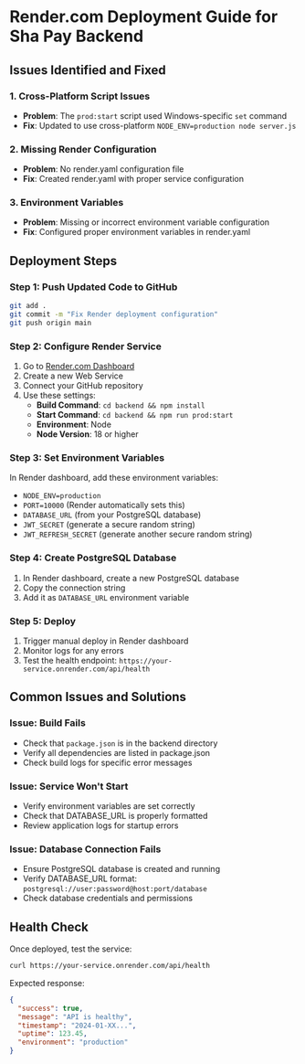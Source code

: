 # Render.com Deployment Guide for Sha Pay Backend

## Issues Identified and Fixed

### 1. Cross-Platform Script Issues
- **Problem**: The `prod:start` script used Windows-specific `set` command
- **Fix**: Updated to use cross-platform `NODE_ENV=production node server.js`

### 2. Missing Render Configuration
- **Problem**: No render.yaml configuration file
- **Fix**: Created render.yaml with proper service configuration

### 3. Environment Variables
- **Problem**: Missing or incorrect environment variable configuration
- **Fix**: Configured proper environment variables in render.yaml

## Deployment Steps

### Step 1: Push Updated Code to GitHub
```bash
git add .
git commit -m "Fix Render deployment configuration"
git push origin main
```

### Step 2: Configure Render Service
1. Go to [Render.com Dashboard](https://dashboard.render.com)
2. Create a new Web Service
3. Connect your GitHub repository
4. Use these settings:
   - **Build Command**: `cd backend && npm install`
   - **Start Command**: `cd backend && npm run prod:start`
   - **Environment**: Node
   - **Node Version**: 18 or higher

### Step 3: Set Environment Variables
In Render dashboard, add these environment variables:
- `NODE_ENV=production`
- `PORT=10000` (Render automatically sets this)
- `DATABASE_URL` (from your PostgreSQL database)
- `JWT_SECRET` (generate a secure random string)
- `JWT_REFRESH_SECRET` (generate another secure random string)

### Step 4: Create PostgreSQL Database
1. In Render dashboard, create a new PostgreSQL database
2. Copy the connection string
3. Add it as `DATABASE_URL` environment variable

### Step 5: Deploy
1. Trigger manual deploy in Render dashboard
2. Monitor logs for any errors
3. Test the health endpoint: `https://your-service.onrender.com/api/health`

## Common Issues and Solutions

### Issue: Build Fails
- Check that `package.json` is in the backend directory
- Verify all dependencies are listed in package.json
- Check build logs for specific error messages

### Issue: Service Won't Start
- Verify environment variables are set correctly
- Check that DATABASE_URL is properly formatted
- Review application logs for startup errors

### Issue: Database Connection Fails
- Ensure PostgreSQL database is created and running
- Verify DATABASE_URL format: `postgresql://user:password@host:port/database`
- Check database credentials and permissions

## Health Check
Once deployed, test the service:
```bash
curl https://your-service.onrender.com/api/health
```

Expected response:
```json
{
  "success": true,
  "message": "API is healthy",
  "timestamp": "2024-01-XX...",
  "uptime": 123.45,
  "environment": "production"
}
```